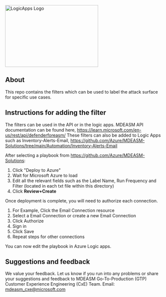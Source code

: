 <img src="logic_app_logo.png" alt="LogicApps Logo" width="300" height="200">

## About
This repo contains the filters which can be used to label the attack surface for specific use cases.

## Instructions for adding the filter
The filters can be used in the API or in the logic apps.
MDEASM API documentation can be found here, https://learn.microsoft.com/en-us/rest/api/defenderforeasm/
These filters can also be added to Logic Apps such as Inventory-Alerts-Email, https://github.com/Azure/MDEASM-Solutions/tree/main/Automation/Inventory-Alerts-Email


After selecting a playbook from https://github.com/Azure/MDEASM-Solutions:
1. Click "Deploy to Azure"
2. Wait for Microsoft Azure to load
3. Edit all the relevant fields such as the Label Name, Run Frequency and Filter (located in each txt file within this directory) 
4. Click **Review+Create**

Once deployment is complete, you will need to authorize each connection.
1. For Example, Click the Email Connection resource
2. Select a Email Connection or create a new Email Connection
3. Click Authorize
4. Sign in
5. Click Save
6. Repeat steps for other connections

You can now edit the playbook in Azure Logic apps.

## Suggestions and feedback
We value your feedback. Let us know if you run into any problems or share your suggestions and feedback to MDEASM Go-To-Production (GTP) Customer Experience Engineering (CxE) Team. Email: mdeasm_cxe@microsoft.com